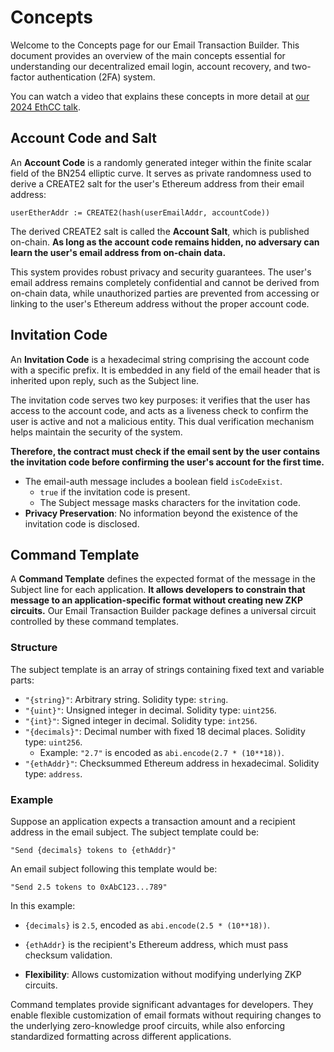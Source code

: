 # Concepts

Welcome to the Concepts page for our Email Transaction Builder. This document provides an overview of the main concepts essential for understanding our decentralized email login, account recovery, and two-factor authentication (2FA) system.

You can watch a video that explains these concepts in more detail at [our 2024 EthCC talk](https://ethcc.io/archives/zk-email-decentralized-email-login-account-recovery-2fa).

## Account Code and Salt

An **Account Code** is a randomly generated integer within the finite scalar field of the BN254 elliptic curve. It serves as private randomness used to derive a CREATE2 salt for the user's Ethereum address from their email address:

```plaintext
userEtherAddr := CREATE2(hash(userEmailAddr, accountCode))
```

The derived CREATE2 salt is called the **Account Salt**, which is published on-chain. **As long as the account code remains hidden, no adversary can learn the user's email address from on-chain data.**

This system provides robust privacy and security guarantees. The user's email address remains completely confidential and cannot be derived from on-chain data, while unauthorized parties are prevented from accessing or linking to the user's Ethereum address without the proper account code.

## Invitation Code

An **Invitation Code** is a hexadecimal string comprising the account code with a specific prefix. It is embedded in any field of the email header that is inherited upon reply, such as the Subject line.

The invitation code serves two key purposes: it verifies that the user has access to the account code, and acts as a liveness check to confirm the user is active and not a malicious entity. This dual verification mechanism helps maintain the security of the system.

**Therefore, the contract must check if the email sent by the user contains the invitation code before confirming the user's account for the first time.**

- The email-auth message includes a boolean field `isCodeExist`.
  - `true` if the invitation code is present.
  - The Subject message masks characters for the invitation code.
- **Privacy Preservation**: No information beyond the existence of the invitation code is disclosed.

## Command Template

A **Command Template** defines the expected format of the message in the Subject line for each application. **It allows developers to constrain that message to an application-specific format without creating new ZKP circuits.** Our Email Transaction Builder package defines a universal circuit controlled by these command templates.

### Structure

The subject template is an array of strings containing fixed text and variable parts:

- `"{string}"`: Arbitrary string. Solidity type: `string`.
- `"{uint}"`: Unsigned integer in decimal. Solidity type: `uint256`.
- `"{int}"`: Signed integer in decimal. Solidity type: `int256`.
- `"{decimals}"`: Decimal number with fixed 18 decimal places. Solidity type: `uint256`.
  - Example: `"2.7"` is encoded as `abi.encode(2.7 * (10**18))`.
- `"{ethAddr}"`: Checksummed Ethereum address in hexadecimal. Solidity type: `address`.

### Example

Suppose an application expects a transaction amount and a recipient address in the email subject. The subject template could be:

```plaintext
"Send {decimals} tokens to {ethAddr}"
```

An email subject following this template would be:

```plaintext
"Send 2.5 tokens to 0xAbC123...789"
```

In this example:

- `{decimals}` is `2.5`, encoded as `abi.encode(2.5 * (10**18))`.
- `{ethAddr}` is the recipient's Ethereum address, which must pass checksum validation.

- **Flexibility**: Allows customization without modifying underlying ZKP circuits.

Command templates provide significant advantages for developers. They enable flexible customization of email formats without requiring changes to the underlying zero-knowledge proof circuits, while also enforcing standardized formatting across different applications.